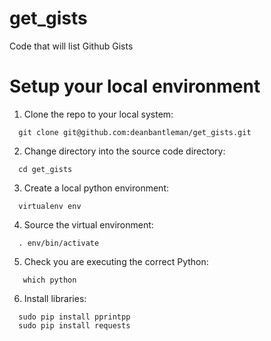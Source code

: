 # get_gists
Code that will list Github Gists

# Setup your local environment

1. Clone the repo to your local system:

```
  git clone git@github.com:deanbantleman/get_gists.git
```

2. Change directory into the source code directory:

```
  cd get_gists
```

3. Create a local python environment:

```
  virtualenv env
```

4. Source the virtual environment:

```
  . env/bin/activate
```

5. Check you are executing the correct Python:

```
   which python
```

6. Install libraries:

```
  sudo pip install pprintpp
  sudo pip install requests
```
